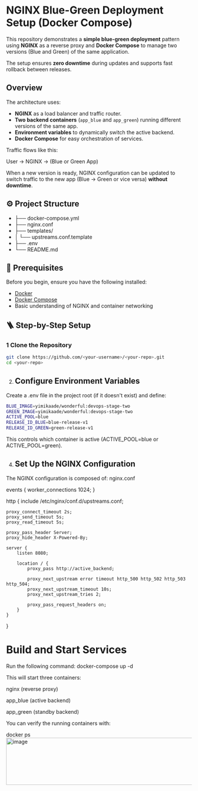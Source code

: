 #  NGINX Blue-Green Deployment Setup (Docker Compose)

This repository demonstrates a **simple blue-green deployment** pattern using **NGINX** as a reverse proxy and **Docker Compose** to manage two versions (Blue and Green) of the same application.  

The setup ensures **zero downtime** during updates and supports fast rollback between releases.



##  Overview

The architecture uses:

- **NGINX** as a load balancer and traffic router.
- **Two backend containers** (`app_blue` and `app_green`) running different versions of the same app.
- **Environment variables** to dynamically switch the active backend.
- **Docker Compose** for easy orchestration of services.


Traffic flows like this:

User → NGINX → (Blue or Green App)


When a new version is ready, NGINX configuration can be updated to switch traffic to the new app (Blue → Green or vice versa) **without downtime**.



## ⚙️ Project Structure


- **├──** docker-compose.yml
- **├──** nginx.conf
- **├──** templates/
- **│ └──** upstreams.conf.template
- **├──** .env
- **└──** README.md



## 🧰 Prerequisites

Before you begin, ensure you have the following installed:

- [Docker](https://docs.docker.com/get-docker/)
- [Docker Compose](https://docs.docker.com/compose/)
- Basic understanding of NGINX and container networking


## 🪜 Step-by-Step Setup

### 1️ Clone the Repository

```bash
git clone https://github.com/<your-username>/<your-repo>.git
cd <your-repo>
```


2. ## Configure Environment Variables
Create a .env file in the project root (if it doesn't exist) and define:

```BASH
BLUE_IMAGE=yimikaade/wonderful:devops-stage-two
GREEN_IMAGE=yimikaade/wonderful:devops-stage-two
ACTIVE_POOL=blue
RELEASE_ID_BLUE=blue-release-v1
RELEASE_ID_GREEN=green-release-v1
```
This controls which container is active (ACTIVE_POOL=blue or ACTIVE_POOL=green).


4. ## Set Up the NGINX Configuration
The NGINX configuration is composed of:
nginx.conf

events {
    worker_connections 1024;
}

http {
    include /etc/nginx/conf.d/upstreams.conf;

    proxy_connect_timeout 2s;
    proxy_send_timeout 5s;
    proxy_read_timeout 5s;

    proxy_pass_header Server;
    proxy_hide_header X-Powered-By;

    server {
        listen 8080;

        location / {
            proxy_pass http://active_backend;

            proxy_next_upstream error timeout http_500 http_502 http_503 http_504;
            proxy_next_upstream_timeout 10s;
            proxy_next_upstream_tries 2;

            proxy_pass_request_headers on;
        }
    }
}


# Build and Start Services

Run the following command:
docker-compose up -d

This will start three containers:

nginx (reverse proxy)

app_blue (active backend)

app_green (standby backend)

You can verify the running containers with:

docker ps
<img width="1182" height="128" alt="image" src="https://github.com/user-attachments/assets/2a4f2907-c4b8-44a5-91f4-4367c705c69f" />




